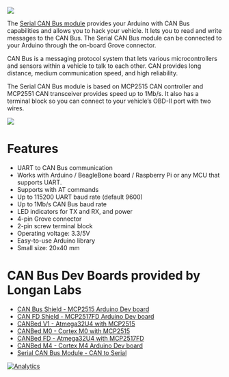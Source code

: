 ![](https://www.longan-labs.cc/media/wysiwyg/Categories/Categories-31.png)

The [Serial CAN Bus module](https://www.longan-labs.cc/1030016.html) provides your Arduino with CAN Bus capabilities and allows you to hack your vehicle. It lets you to read and write messages to the CAN Bus. The Serial CAN Bus module can be connected to your Arduino through the on-board Grove connector.

CAN Bus is a messaging protocol system that lets various microcontrollers and sensors within a vehicle to talk to each other. CAN provides long distance, medium communication speed, and high reliability.

The Serial CAN Bus module is based on MCP2515 CAN controller and MCP2551 CAN transceiver provides speed up to 1Mb/s. It also has a terminal block so you can connect to your vehicle’s OBD-II port with two wires.

[![](https://www.longan-labs.cc/media/catalog/product/cache/ecd051e9670bd57df35c8f0b122d8aea/1/1/114991377_1.jpg)](https://www.longan-labs.cc/1030016.html)

# Features

* UART to CAN Bus communication
* Works with Arduino / BeagleBone board / Raspberry Pi or any MCU that supports UART.
* Supports with AT commands
* Up to 115200 UART baud rate (default 9600)
* Up to 1Mb/s CAN Bus baud rate
* LED indicators for TX and RX, and power
* 4-pin Grove connector
* 2-pin screw terminal block
* Operating voltage: 3.3/5V
* Easy-to-use Arduino library
* Small size: 20x40 mm

# CAN Bus Dev Boards provided by Longan Labs

* [CAN Bus Shield - MCP2515 Arduino Dev board](https://www.longan-labs.cc/1030016.html)
* [CAN FD Shield - MCP2517FD Arduino Dev board](https://www.longan-labs.cc/1030012.html)
* [CANBed V1 - Atmega32U4 with MCP2515](https://www.longan-labs.cc/1030008.html)
* [CANBed M0 - Cortex M0 with MCP2515](https://www.longan-labs.cc/1030014.html)
* [CANBed FD - Atmega32U4 with MCP2517FD](https://www.longan-labs.cc/1030009.html)
* [CANBed M4 - Cortex M4 Arduino Dev board](https://www.longan-labs.cc/1030013.html)
* [Serial CAN Bus Module - CAN to Serial](https://www.longan-labs.cc/1030001.html)

[![Analytics](https://ga-beacon.appspot.com/UA-101965714-1/Serial_CAN_Arduino)](https://github.com/igrigorik/ga-beacon)
